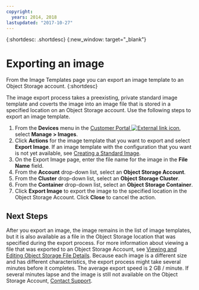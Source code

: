 ```yaml
---
copyright:
  years: 2014, 2018
lastupdated: "2017-10-27"
---
```


{:shortdesc: .shortdesc}
{:new_window: target="_blank"}

# Exporting an image

From the Image Templates page you can export an image template to an Object Storage account. 
{:shortdesc}

The image export process takes a preexisting, private standard image template and coverts the image into an 
image file that is stored in a specified location on an Object Storage account. Use the following steps to export an image template.

1. From the **Devices** menu in the [Customer Portal ![External link icon](../../icons/launch-glyph.svg "External link icon")](https://control.softlayer.com/), select **Manage > Images**.
2. Click **Actions** for the image template that you want to export and select **Export Image**. If an image template with the configuration that you want is not yet 
available, see [Creating a Standard Image](create-standard-image.html).
3. On the Export Image page, enter the file name for the image in the **File Name** field.
5. From the **Account** drop-down list, select an **Object Storage Account**.
6. From the **Cluster** drop-down list, select an **Object Storage Cluster**.
7. From the **Container** drop-down list, select an **Object Storage Container**.
8. Click **Export Image** to export the image to the specified location in the Object Storage Account. Click **Close** to cancel 
the action.

## Next Steps

After you export an image, the image remains in the list of image templates, but it is also available as a file in the Object Storage 
location that was specified during the export process. For more information about viewing a file that was
exported to an Object Storage Account, see [Viewing and Editing Object Storage File Details](/docs/infrastructure/objectstorage-swift/view-and-edit-object-storage-file-details.html). Because each image is a different size and has different characteristics, the export process might 
take several minutes before it completes. The average export speed is 2 GB / minute. If several minutes lapse and the image is still not 
available on the Object Storage Account, [Contact Support](/docs/get-support/howtogetsupport.html).

